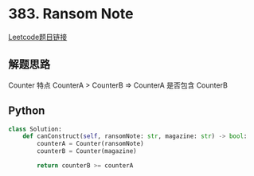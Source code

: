 # 383. Ransom Note
[Leetcode题目链接](https://leetcode.com/problems/ransom-note/)

## 解题思路
Counter 特点 CounterA > CounterB => CounterA 是否包含 CounterB
## Python
```python
class Solution:
    def canConstruct(self, ransomNote: str, magazine: str) -> bool:
        counterA = Counter(ransomNote)
        counterB = Counter(magazine)

        return counterB >= counterA
```